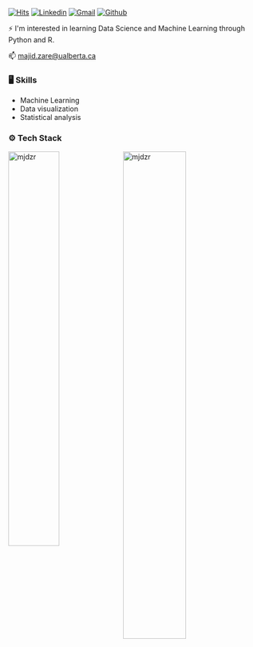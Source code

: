 [![Hits](https://hits.seeyoufarm.com/api/count/incr/badge.svg?url=https%3A%2F%2Fgithub.com%2Fmjdzr%2Fmjdzr&count_bg=%2379C83D&title_bg=%23555555&icon=&icon_color=%23E7E7E7&title=Profile+Views&edge_flat=false)](https://hits.seeyoufarm.com)
[![Linkedin](https://img.shields.io/badge/-LinkedIn-blue?style=flat&logo=Linkedin&logoColor=white)](https://www.linkedin.com/in/mjdzr/)
[![Gmail](https://img.shields.io/badge/-Gmail-c14438?style=flat&logo=Gmail&logoColor=white)](mailto:majid.zare@ualberta.ca)
[![Github](https://img.shields.io/github/followers/mjdzr?label=Follow&style=social)](https://github.com/mjdzr)

⚡ I'm interested in learning Data Science and Machine Learning through Python and R.

📫 [majid.zare@ualberta.ca](mailto:majid.zare@ualberta.ca)

### 🖥 Skills

- Machine Learning
- Data visualization
- Statistical analysis

### ⚙️ Tech Stack

<div>
  <img width="45%" align="left" src="https://github-readme-stats.vercel.app/api/top-langs?username=mjdzr&show_icons=true&locale=en&layout=compact" alt="mjdzr" />
  <img width="50%"  src="https://github-readme-streak-stats.herokuapp.com/?user=mjdzr&" alt="mjdzr" />
</div>
